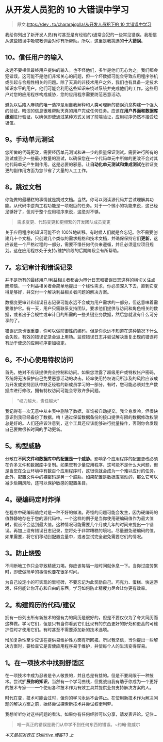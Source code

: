 # 从开发人员犯的 10 大错误中学习

> 原文:[https://dev . to/chararajgolla/从开发人员犯下的 10 大错误中学习](https://dev.to/charanrajgolla/learning-from-top-10-mistakes-done-by-developers)

我给你列出了新开发人员(有时甚至是有经验的)通常会犯的一些常见错误。我相信从这些错误中吸取教训会对你有所帮助。所以，这里是我挑选的**十大错误**。

## [](#10-trusting-users-input)10。信任用户的输入

永远不要相信最终用户提供的输入。也不怪他们，多半是他们无心为之。我们都会犯错误。这可能不是他们非常关心的问题，但一个坏数据可能会导致应用程序停机或引起与合规性相关的问题。除了天真的非技术用户之外，我们也有具备一定技术知识水平的用户，他们可能会利用这些知识来绕过系统并完成他们的工作。这些用户对您的应用程序构成威胁，您的应用程序需要防范恶意活动。

避免以后陷入麻烦的唯一选择是用自我解释和人类可理解的错误消息构建一个强大的验证。晦涩的信息很难帮助天真的用户完成任何任务。应该在**用户界面和数据库级别**进行验证，以确保即使通过某种方式关闭了前端验证，应用程序仍然不接受垃圾值。

## [](#9-manual-unit-tests)9。手动单元测试

您所做的代码更改，需要经历单元测试和进一步的质量保证测试。需要进行所有的测试或至少一些最小数量的测试，以确保您在一个代码单元中所做的更改不会对其他代码单元产生副作用。这是必要的邪恶。让**自动化单元测试和集成测试**在验证变更的副作用方面为您节省了大量的人工工作。

## [](#8-skipping-documentation)8。跳过文档

你能做的最糟糕的事情就是跳过文档。当然，你可以阅读源代码并尝试理解其功能。从代码中逆向工程功能是一项艰巨的任务。对于一个微小的功能来说，这已经足够好了，但对于整个应用程序来说，这绝对不够。

> 需求变更、代码变更和更频繁的开发团队成员变更

关于应用程序的知识可能不会 100%地转移。有时候人们就是会忘记。你不需要创建几十个文档，只创建几个类似的需求规格和技术文档，并确保保持它们**更新**，这应该是一个严格过程的一部分，需要不惜任何代价来遵循，并且必须适应项目规划。这在应用程序处于支持/维护阶段的后期阶段会有所帮助。

## [](#7-forgetting-about-audit-and-error-logging)7。忘记审计和错误记录

并不是所有的最终用户/利益相关者都会为审计日志和错误日志这样的横切关注点而烦恼。一个利益相关者会简单地提出一个线性需求，你必须深入下去，直到它变得足够好，并交付一个解决利益相关者问题的解决方案。

数据变更审计和错误日志记录可能永远不会成为用户需求的一部分，但这意味着需要维护它。有一天，用户只需联系支持团队，要求他们提供与访问和角色相关的数据，或者出于合规性或审计目的所需的一些关键业务数据，然后您就没有什么可分享的了。

错误记录也很重要，你可以做防御性的编码，但是你永远不知道在这种情况下什么会失败，有效的错误记录会派上用场。监控错误日志并尝试解决重复出现的错误将有助于使您的应用程序更加稳定。

## [](#6-careless-use-of-privileged-access)6。不小心使用特权访问

首先，绝对不应该提供完全控制和访问。如果您泄露了超级用户或特权帐户密码，系统将无法保护自己免受恶意活动的攻击。轻率使用特权访问所涉及的风险应该成为开发或支持团队中缺乏经验的新成员学习的一部分。有时，您可能必须对生产数据库进行修改，拥有特权访问可能会导致许多问题。

> “权力越大，责任越大”

我记得有一次无意中从主表中删除了数据，查询被自动提交。我全身发冷，但很快意识到我已经备份了数据，唷！通过保留数据备份的接口提供有限的数据修改权限总是好的。人们还应该注意到，这个工具还应该能够进行批量操作，否则你会发现自己要做很长时间的手动更新。

## [](#5-configuration-menace)5。构型威胁

分散在**不同文件和数据库中的配置是一个威胁**。影响多个应用程序的配置更改必须在许多文件和数据库中复制。如果您有少量应用程序，这可能不是什么大问题，但是当您在企业环境中有数百个应用程序时，这很快就会成为一个难以应付的任务。此外，配置文件中的裸密码是另一个威胁。如果配置是数据库驱动的，那么它可以减少后期风险，还可以保护敏感的配置条目。

## [](#4-hardcoded-time-bomb)4。硬编码定时炸弹

在程序中硬编码值绝对是一种不好的做法。奇怪的问题可能会发生，因为硬编码的值静静地存在于您的源代码中。一个这样的例子是当你使用硬编码值作为最大值时，假设不会达到最大值。这种情况可能需要几个月或几年的时间来提出一个错误。再加上没有错误日志记录，您将处于非常糟糕的境地。尽量避免硬编码的值。如果需要，将它们移动到配置变量中，或者尝试完全避免需要它们的情况。

## [](#3-prevent-burnouts)3。防止烧毁

不间断地工作只会导致精疲力竭。你应该每隔一段时间就休息一下。当你过度劳累时，即使做简单的事情也要花很多时间。

为自己设定小的可实现的里程碑，不要忘记为此奖励自己。巧克力、蛋糕、快速游戏，任何能让你开心和自由的东西。学习如何防止精疲力尽会让你更有效率。

## [](#2-code-suggest-for-building-resume)2。构建简历的代码/建议

拥有一份列出所有新技术的强有力的简历是很好的，但是不要仅仅为了夸大简历而这样做。学习它们，但是只有当你看到它们比现有的东西更好的好处和更高的可维护性时才使用它们。有时甚至不需要添加新的技术选项。

增加复杂性至少应该在提供易维护性方面有所回报。所以我坚信，当你提出一些解决方案时，要检查它是否使应用程序易于维护，并使每个人的生活变得容易。

## [](#1-finding-comfort-zone-in-just-one-technology)1。在一项技术中找到舒适区

在一项技术中成为忍者是令人敬畏的，并且总是有益的。但是不要局限于一种技术。尝试**扩展你的知识**，当然有一个学习曲线，但挑战自我有助于你成为一个更好的技术专家——一个使用各种技术作为有效工具并提供业务支持解决方案的人。

时代在变，技术可能会过时，但你的学习永远不会停止。在使用新技术作为解决问题的解决方案之前，始终尝试探索新技术并尝试权衡利弊。

我想听听你对这些问题的看法。如果你有任何经验可以分享，请发表评论。记住…

> 唯一真正的错误是我们从中学不到任何东西的错误。~约翰·鲍威尔

*本文最初发表在 [SkillHive 博客](https://medium.com/skillhive)T3 上*